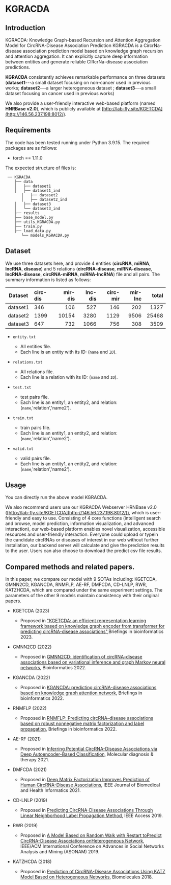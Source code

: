 # KGRACDA

## Introduction
KGRACDA:  Knowledge Graph-based Recursion and Attention Aggregation Model for CircRNA-Disease Association Prediction   KGRACDA is a CircrNa-disease association prediction model based on knowledge graph recursion and attention aggregation. It can explicitly capture deep information between entities and generate reliable CIRcrNa-disease association predictions. 

**KGRACDA** consistently achieves remarkable performance on three datasets (**dataset1**---a small dataset focusing on non-cancer used in previous works; **dataset2**---a larger heterogeneous dataset ; **dataset3**---a small dataset focusing on cancer used in previous works)

We also provide a user-friendly interactive web-based platform (named **HNRBase v2.0**), which is publicly available at [http://lab-fly.site/KGETCDA](http://146.56.237.198:8012/).

## Requirements

The code has been tested running under Python 3.9.15. The required packages are as follows:

  * torch == 1.11.0

The expected structure of files is:

```
 ── KGRACDA
    ├── data
    │   ├── dataset1
    │   ├── dataset1_ind
       │   ├── dataset2
       │   ├── dataset2_ind
    │   ├── dataset3
    │   └── dataset3_ind
    ├── results
    ├── base_model.py     
    ├── utils_KGRACDA.py
    ├── train.py
    ├── load_data.py
       └── models_KGRACDA.py
```

## Dataset
We use three datasets here, and provide 4 entities (**circRNA**, **miRNA**, **lncRNA**, **disease**) and 5 relations (**circRNA-disease**, **miRNA-disease**, **lncRNA-disease**, **circRNA-miRNA**, **miRNA-lncRNA**) file and all pairs. The summary information is listed as follows:

| Dataset | circ-dis | mir-dis | lnc-dis | circ-mir | mir-lnc | total |
|:---:|:---|---:|---:|---:|---:|---:|
|dataset1| 346 | 106 | 527 | 146 | 202 | 1327 |
|dataset2| 1399 | 10154 | 3280 | 1129 | 9506 | 25468 |
|dataset3| 647 | 732 | 1066 | 756 | 308 | 3509 |

* `entity.txt`
  * All entities file.
  * Each line is an entity with its ID: (`name` and `ID`).

* `relations.txt`
  * All relations file.
  * Each line is a relation with its ID: (`name` and `ID`).

* `test.txt`
  * test pairs file.
  * Each line is an entity1, an entity2, and relation: (`name`,'relation','name2').

* `train.txt`
  * train pairs file.
  * Each line is an entity1, an entity2, and relation: (`name`,'relation','name2').

* `valid.txt`
  * valid pairs file.
  * Each line is an entity1, an entity2, and relation: (`name`,'relation','name2').


## Usage
You can directly run the above model KGRACDA. 

We also recommend users use our KGRACDA Webserver HRNBase v2.0 ([http://lab-fly.site/KGETCDA](http://146.56.237.198:8012/)), which is user-friendly and easy to use. Consisting of 4 core functions (intelligent search and browse, model prediction, information visualization, and advanced interaction), our web-based platform enables novel visualization, accessible resources and user-friendly interaction. Everyone could upload or typein the candidate circRNAs or diseases of interest in our web without further installation, our backend server will calculate and give the prediction results to the user. Users can also choose to download the predict csv file results.

## Compared methods and related papers.
In this paper, we compare our model with 9 SOTAs including: KGETCDA, GMNN2CD, KGANCDA, RNMFLP, AE-RF, DMFCDA, CD-LNLP, RWR, KATZHCDA, which are compared under the same experiment settings. The parameters of the other 9 models maintain consistency with their original papers.

* KGETCDA (2023)
    * Proposed in ["KGETCDA: an efficient representation learning framework based on knowledge graph encoder from transformer for predicting circRNA-disease associations"](https://academic.oup.com/bib/advance-article-abstract/doi/10.1093/bib/bbad292/7242591?utm_source=advanceaccess&utm_campaign=bib&utm_medium=email&login=false),Briefings in bioinformatics 2023.


* GMNN2CD (2022)
    * Proposed in [GMNN2CD: identification of circRNA–disease associations based on variational inference and graph Markov neural networks](https://academic.oup.com/bioinformatics/article/38/8/2246/6528308), Bioinformatics 2022.

* KGANCDA (2022)
    * Proposed in [KGANCDA: predicting circRNA-disease associations based on knowledge graph attention network](https://academic.oup.com/bib/article-abstract/23/1/bbab494/6447436?redirectedFrom=fulltext&login=false), Briefings in bioinformatics 2022.

* RNMFLP (2022)
    * Proposed in [RNMFLP: Predicting circRNA–disease associations based on robust nonnegative matrix factorization and label propagation](https://academic.oup.com/bib/article-abstract/23/5/bbac155/6582881?redirectedFrom=fulltext&login=false), Briefings in bioinformatics 2022.

* AE-RF (2021)
    * Proposed in [Inferring Potential CircRNA-Disease Associations via Deep Autoencoder-Based Classification](https://link.springer.com/article/10.1007/s40291-020-00499-y), Molecular diagnosis & therapy 2021.

* DMFCDA (2021)
    * Proposed in [Deep Matrix Factorization Improves Prediction of Human CircRNA-Disease Associations](https://ieeexplore.ieee.org/document/9107417), IEEE Journal of Biomedical and Health Informatics 2021.

* CD-LNLP (2019)
    * Proposed in [Predicting CircRNA-Disease Associations Through Linear Neighborhood Label Propagation Method](https://ieeexplore.ieee.org/document/8731942), IEEE Access 2019.

* RWR (2019)
    * Proposed in [A Model Based on Random Walk with Restart toPredict CircRNA-Disease Associations onHeterogeneous Network](https://ieeexplore.ieee.org/abstract/document/9073607), IEEE/ACM International Conference on Advances in Social Networks Analysis and Mining (ASONAM) 2019.

* KATZHCDA (2018)
    * Proposed in [Prediction of CircRNA-Disease Associations Using KATZ Model Based on Heterogeneous Networks](https://www.mdpi.com/2218-273X/12/7/932), Biomolecules 2018.
